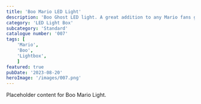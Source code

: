 ```yaml
---
title: 'Boo Mario LED Light'
description: 'Boo Ghost LED light. A great addition to any Mario fans gameroom office or bedroom'
category: 'LED Light Box'
subcategory: 'Standard'
catalogue number: '007'
tags: [
    'Mario', 
    'Boo',
    'Lightbox', 
    ]
featured: true
pubDate: '2023-08-20'
heroImage: '/images/007.png'
---
```


Placeholder content for Boo Mario Light.